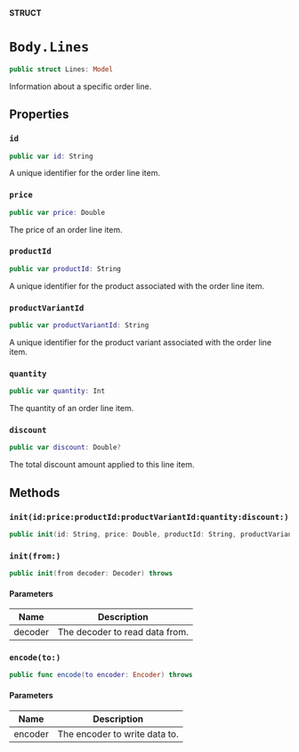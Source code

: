 **STRUCT**

# `Body.Lines`

```swift
public struct Lines: Model
```

Information about a specific order line.

## Properties
### `id`

```swift
public var id: String
```

A unique identifier for the order line item.

### `price`

```swift
public var price: Double
```

The price of an order line item.

### `productId`

```swift
public var productId: String
```

A unique identifier for the product associated with the order line item.

### `productVariantId`

```swift
public var productVariantId: String
```

A unique identifier for the product variant associated with the order line item.

### `quantity`

```swift
public var quantity: Int
```

The quantity of an order line item.

### `discount`

```swift
public var discount: Double?
```

The total discount amount applied to this line item.

## Methods
### `init(id:price:productId:productVariantId:quantity:discount:)`

```swift
public init(id: String, price: Double, productId: String, productVariantId: String, quantity: Int, discount: Double? = nil)
```

### `init(from:)`

```swift
public init(from decoder: Decoder) throws
```

#### Parameters

| Name | Description |
| ---- | ----------- |
| decoder | The decoder to read data from. |

### `encode(to:)`

```swift
public func encode(to encoder: Encoder) throws
```

#### Parameters

| Name | Description |
| ---- | ----------- |
| encoder | The encoder to write data to. |